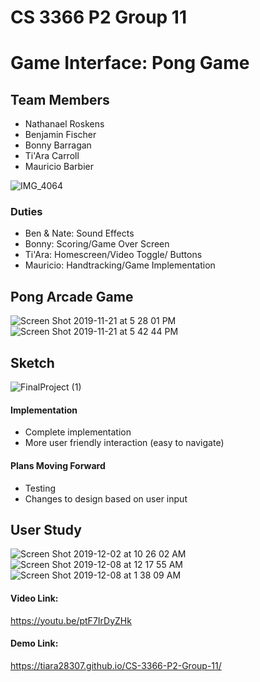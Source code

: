 # CS 3366 P2 Group 11
# Game Interface: Pong Game 

## Team Members
 - Nathanael Roskens
 - Benjamin Fischer
 - Bonny Barragan
 - Ti'Ara Carroll
 - Mauricio Barbier

![IMG_4064](https://user-images.githubusercontent.com/36643475/69385048-baa75900-0c83-11ea-8903-56f9a601aeca.jpg)

### Duties 
- Ben & Nate: Sound Effects
- Bonny: Scoring/Game Over Screen
- Ti'Ara: Homescreen/Video Toggle/ Buttons
- Mauricio: Handtracking/Game Implementation

## Pong Arcade Game
![Screen Shot 2019-11-21 at 5 28 01 PM](https://user-images.githubusercontent.com/36643475/69385468-0c041800-0c85-11ea-897b-6e3886f89e8b.png)
![Screen Shot 2019-11-21 at 5 42 44 PM](https://user-images.githubusercontent.com/36643475/69385869-63ef4e80-0c86-11ea-9fef-4eae30859089.png)

## Sketch
![FinalProject (1)](https://user-images.githubusercontent.com/36643475/69385739-f5aa8c00-0c85-11ea-93fc-d8c065eac48d.png)

#### Implementation
- Complete implementation
- More user friendly interaction (easy to navigate)

#### Plans Moving Forward
- Testing
- Changes to design based on user input

## User Study
![Screen Shot 2019-12-02 at 10 26 02 AM](https://user-images.githubusercontent.com/36643475/69976196-327c4b80-14ee-11ea-805c-0c97737293fa.png)
![Screen Shot 2019-12-08 at 12 17 55 AM](https://user-images.githubusercontent.com/36643475/70386186-19472500-195c-11ea-8112-14c41e6e11d4.png)
![Screen Shot 2019-12-08 at 1 38 09 AM](https://user-images.githubusercontent.com/36643475/70386146-8ad2a380-195b-11ea-877d-ba54c3b9ae5a.png)
#### Video Link:
https://youtu.be/ptF7IrDyZHk

#### Demo Link:
https://tiara28307.github.io/CS-3366-P2-Group-11/
